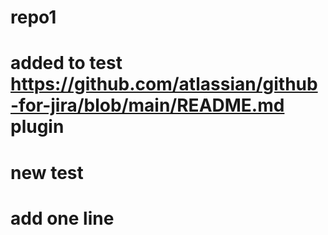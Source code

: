 # repo1
# added to test https://github.com/atlassian/github-for-jira/blob/main/README.md plugin
# new test
# add one line

